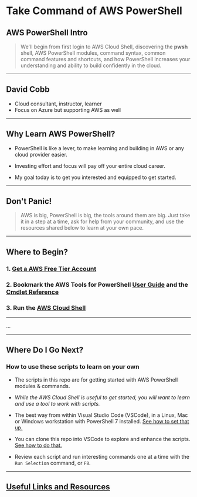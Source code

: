 # Take Command of AWS PowerShell
## AWS PowerShell Intro

>  We'll begin from first login to AWS Cloud Shell, discovering the **pwsh** shell, AWS PowerShell modules, command syntax, common command features and shortcuts, and how PowerShell increases your understanding and ability to build confidently in the cloud.

___

## David Cobb
- Cloud consultant, instructor, learner
- Focus on Azure but supporting AWS as well

___

## Why Learn AWS PowerShell?

- PowerShell is like a lever, to make learning and building in AWS or any cloud provider easier.

- Investing effort and focus will pay off your entire cloud career.

- My goal today is to get you interested and equipped to get started.

___

## Don't Panic!
> AWS is big, PowerShell is big, the tools around them are big. Just take it in a step at a time, ask for help from your community, and use the resources shared below to learn at your own pace.
___

## Where to Begin?

### 1. [Get a AWS Free Tier Account](https://aws.amazon.com/free/)

### 2. Bookmark the AWS Tools for PowerShell [User Guide](https://docs.aws.amazon.com/powershell/latest/userguide/) and the [Cmdlet Reference](https://docs.aws.amazon.com/powershell/latest/reference/index.html)



### 3. Run the [AWS Cloud Shell](https://docs.aws.amazon.com/cloudshell/latest/userguide/welcome.html)

___

...

___
  
## Where Do I Go Next?

### How to use these scripts to learn on your own

- The scripts in this repo are for getting started with AWS PowerShell modules & commands.
- *While the AWS Cloud Shell is useful to get started, you will want to learn and use a tool to work with scripts.*

- The best way from within Visual Studio Code (VSCode), in a Linux, Mac or Windows workstation with PowerShell 7 installed. [See how to set that up.](https://www.youtube.com/watch?v=LJNdK0QrIo8&t=2s)

- You can clone this repo into VSCode to explore and enhance the scripts. [See how to do that.](https://www.youtube.com/watch?v=pVQCJ6sY8AQ)
  
- Review each script and run interesting commands one at a time with the `Run Selection` command, or `F8`.

___

## [Useful Links and Resources](./resources.md)
